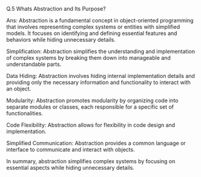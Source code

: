 Q.5 Whats Abstraction and Its Purpose?

Ans: Abstraction is a fundamental concept in object-oriented programming that involves representing complex systems or entities with simplified models. It focuses on identifying and defining essential features and behaviors while hiding unnecessary details. 

Simplification: Abstraction simplifies the understanding and implementation of complex systems by breaking them down into manageable and understandable parts.

Data Hiding: Abstraction involves hiding internal implementation details and providing only the necessary information and functionality to interact with an object. 

Modularity: Abstraction promotes modularity by organizing code into separate modules or classes, each responsible for a specific set of functionalities.

Code Flexibility: Abstraction allows for flexibility in code design and implementation. 

Simplified Communication: Abstraction provides a common language or interface to communicate and interact with objects. 

In summary, abstraction simplifies complex systems by focusing on essential aspects while hiding unnecessary details. 